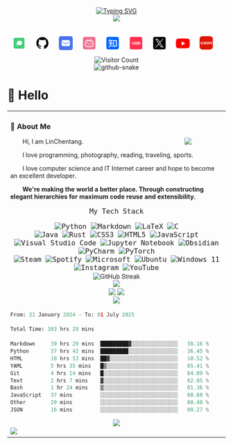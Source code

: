 <div align="center">
  
  <!-- dynamic typing effect 动态打字效果 -->
  <div>
    <a href="https://git.io/typing-svg">
      <img src="https://readme-typing-svg.demolab.com?font=Fira+Code&pause=1000&width=435&lines=LinChentang%E5%90%8C%E5%AD%A6%E7%A5%9D%E6%82%A8%E4%BB%8A%E5%A4%A9%E6%84%89%E5%BF%AB!&center=true&size=27" alt="Typing SVG" />
    </a>
  </div>

  <!-- knock code pictures 敲代码的图片 -->
  <picture>
    <source media="(prefers-color-scheme: dark)" srcset="https://cdn.jsdelivr.net/gh/LinChentang/LinChentang/assets/images/coding.gif" />
    <!-- <source media="(prefers-color-scheme: light)" srcset="https://cdn.jsdelivr.net/gh/LinChentang/LinChentang/assets/images/developer.svg" height="225px" /> -->
    <img src="https://cdn.jsdelivr.net/gh/LinChentang/LinChentang/assets/images/coding.gif" />
  </picture>

  <!-- for beauty 留个空行好看点 -->
  <div>&nbsp;</div>
  
  <!-- profile logo 个人资料徽标 -->
  <div style="text-align: center;">
  <p>
    <a href="https://linchentang.top/wechat_qrcode/" target="_blank" rel="noopener noreferrer"><img src="./images/微信.png"  style="height:32px; vertical-align:middle; margin-right:4px;"></a>&emsp;
    <a href="https://github.com/LinChentang" target="_blank" rel="noopener noreferrer"><img src="./images/github.png" style="height:32px; vertical-align:middle; margin-right:4px;"></a>&emsp;
    <a href="mailto:z1273611131@163.com" target="_blank" rel="noopener noreferrer"><img src="./images/邮箱.png"  style="height:32px; vertical-align:middle; margin-right:4px;"></a>&emsp;
    <a href="https://space.bilibili.com/346629528?spm_id_from=333.1007.0.0" target="_blank" rel="noopener noreferrer"><img src="./images/哔哩哔哩.png"  style="height:32px; vertical-align:middle; margin-right:4px;"></a>&emsp;
    <a href="https://www.zhihu.com/people/yu-chen-63-69-85" target="_blank" rel="noopener noreferrer"><img src="./images/知乎.png"  style="height:32px; vertical-align:middle; margin-right:4px;"></a>&emsp;
    <a href="https://www.xiaohongshu.com/user/profile/66a673f5000000001d023fdb" target="_blank" rel="noopener noreferrer"><img src="./images/小红书.png"  style="height:32px; vertical-align:middle; margin-right:4px;"></a>&emsp;
    <a href="https://x.com/linchentang23" target="_blank" rel="noopener noreferrer"><img src="./images/TwitterX.png"  style="height:32px; vertical-align:middle; margin-right:4px;"></a>&emsp;
    <a href="https://www.youtube.com/@linchentang618" target="_blank" rel="noopener noreferrer"><img src="./images/youtube .png"  style="height:32px; vertical-align:middle; margin-right:4px;"></a>&emsp;
    <a href="https://blog.csdn.net/weixin_64266899?spm=1011.2124.3001.5343" target="_blank" rel="noopener noreferrer"><img src="./images/CSDN.png"  style="height:32px; vertical-align:middle; margin-right:4px;"></a>&emsp;
  </p>
  </div>

  <!-- visitor statistics logo 访问量统计-->
  <div align="center">
    <img src="https://profile-counter.glitch.me/LinChentang/count.svg" alt="Visitor Count" width="225" />
  </div>

  <!-- Snake Code Contribution Map 贪吃蛇代码贡献图 -->
  <picture>
    <source media="(prefers-color-scheme: dark)" srcset="https://cdn.jsdelivr.net/gh/LinChentang/LinChentang/profile-snake-contrib/github-contribution-grid-snake-dark.svg" />
    <source media="(prefers-color-scheme: light)" srcset="https://cdn.jsdelivr.net/gh/LinChentang/LinChentang/profile-snake-contrib/github-contribution-grid-snake.svg" />
    <img height="168px" alt="github-snake" src="https://cdn.jsdelivr.net/gh/LinChentang/LinChentang/profile-snake-contrib/github-contribution-grid-snake-dark.svg" />
  </picture>

</div>

#  🙋 Hello

<table>
  
<tr><td>

</div>

### 🤺 About Me

<img align="right" width="88" src="https://cdn.jsdelivr.net/gh/LinChentang/LinChentang/assets/images/steven.png" />

<p>&emsp;&emsp;Hi, I am LinChentang.</p>
<p>&emsp;&emsp;I love programming, photography, reading, traveling, sports.</p>
<p>&emsp;&emsp;I love computer science and IT Internet career and hope to become an excellent developer.</p>
<p><strong>&emsp;&emsp;We're making the world a better place. Through constructing elegant hierarchies for maximum code reuse and extensibility.</strong></p>
</div>

<!-- github-readme-tech-stack 技术栈 -->
<div align="center" style="font-family: 'JetBrains Mono',monospace; font-size: 16px;">
  <p>
  My Tech Stack
  </p>
  <img src="https://img.shields.io/badge/python-3670A0?style=for-the-badge&logo=python&logoColor=ffdd54" alt="Python">
  <img src="https://img.shields.io/badge/markdown-%23000000.svg?style=for-the-badge&logo=markdown&logoColor=white" alt="Markdown">
  <img src="https://img.shields.io/badge/latex-%23008080.svg?style=for-the-badge&logo=latex&logoColor=white" alt="LaTeX">
  <img src="https://img.shields.io/badge/c-%2300599C.svg?style=for-the-badge&logo=c&logoColor=white" alt="C">
  <br> 
  <img src="https://img.shields.io/badge/java-%23ED8B00.svg?style=for-the-badge&logo=openjdk&logoColor=white" alt="Java">
  <img src="https://img.shields.io/badge/rust-%23000000.svg?style=for-the-badge&logo=rust&logoColor=white" alt="Rust">
  <img src="https://img.shields.io/badge/css3-%231572B6.svg?style=for-the-badge&logo=css3&logoColor=white" alt="CSS3">
  <img src="https://img.shields.io/badge/html5-%23E34F26.svg?style=for-the-badge&logo=html5&logoColor=white" alt="HTML5">
  <img src="https://img.shields.io/badge/javascript-%23323330.svg?style=for-the-badge&logo=javascript&logoColor=%23F7DF1E" alt="JavaScript">
  <br> 
  <img src="https://img.shields.io/badge/Visual%20Studio%20Code-0078d7.svg?style=for-the-badge&logo=visual-studio-code&logoColor=white" alt="Visual Studio Code">
  <img src="https://img.shields.io/badge/jupyter-%23FA0F00.svg?style=for-the-badge&logo=jupyter&logoColor=white" alt="Jupyter Notebook">
  <img src="https://img.shields.io/badge/Obsidian-%23483699.svg?style=for-the-badge&logo=obsidian&logoColor=white" alt="Obsidian">
  <img src="https://img.shields.io/badge/pycharm-143?style=for-the-badge&logo=pycharm&logoColor=black&color=black&labelColor=green" alt="PyCharm">
  <img src="https://img.shields.io/badge/PyTorch-%23EE4C2C.svg?style=for-the-badge&logo=PyTorch&logoColor=white" alt="PyTorch">
  <br> 
  <img src="https://img.shields.io/badge/steam-%23000000.svg?style=for-the-badge&logo=steam&logoColor=white" alt="Steam">
  <img src="https://img.shields.io/badge/Spotify-1ED760?style=for-the-badge&logo=spotify&logoColor=white" alt="Spotify">
  <img src="https://img.shields.io/badge/Microsoft-0078D4?style=for-the-badge&logo=microsoft&logoColor=white" alt="Microsoft">
  <img src="https://img.shields.io/badge/Ubuntu-E95420?style=for-the-badge&logo=ubuntu&logoColor=white" alt="Ubuntu">
  <img src="https://img.shields.io/badge/Windows%2011-%230079d5.svg?style=for-the-badge&logo=Windows%2011&logoColor=white" alt="Windows 11">
  <img src="https://img.shields.io/badge/Instagram-%23E4405F.svg?style=for-the-badge&logo=Instagram&logoColor=white" alt="Instagram">
  <img src="https://img.shields.io/badge/YouTube-%23FF0000.svg?style=for-the-badge&logo=YouTube&logoColor=white" alt="YouTube">
</div>

<!-- github-readme-streak-stats 连续提交代码天数记录 -->
<div align="center">
   <img height="168px" align="center" src="https://github-readme-streak-stats-eight.vercel.app/?user=LinChentang&theme=default&hide_border=true&mode=weekly&card_width=475" alt="GitHub Streak" />
</div>

<!-- spotify -->
<div align="center">
    <img height="168px" src="https://spotify-github-profile.kittinanx.com/api/view.svg?uid=31ndk7wlzonshfe43fboyw2yomcq&redirect=true][https://spotify-github-profile.kittinanx.com/api/view.svg?uid=31ndk7wlzonshfe43fboyw2yomcq&cover_image=true&theme=novatorem&show_offline=true&background_color=121212&interchange=true&bar_color=53b14f&bar_color_cover=true" />
</div>

<!-- ########################################## 分割 

<!-- GitHub 数据统计 -->
<div align="center">
    <img height="148px" src="https://github-readme-stats-git-masterrstaa-rickstaa.vercel.app/api?username=LinChentang&hide_title=false&hide_border=true&show_icons=true&line_height=21&theme=default" />
    <img height="148px" src="https://github-readme-stats-git-masterrstaa-rickstaa.vercel.app/api/top-langs/?username=LinChentang&hide_title=false&hide_border=true&layout=compact&langs_count=6&theme=default" />
</div>



<!-- GitHub 奖杯🏆 -->
<div align="center">
  <img  height="168px" src="https://github-profile-trophy.vercel.app/?username=LinChentang&theme=flat&row=1&column=-1&no-frame=true&no-bg=true" />
</div>

<!--START_SECTION:waka-->

```python
From: 31 January 2024 - To: 01 July 2025

Total Time: 103 hrs 29 mins

Markdown     39 hrs 29 mins  █████████▓░░░░░░░░░░░░░░░   38.16 %
Python       37 hrs 43 mins  █████████░░░░░░░░░░░░░░░░   36.45 %
HTML         10 hrs 53 mins  ██▓░░░░░░░░░░░░░░░░░░░░░░   10.52 %
YAML         5 hrs 35 mins   █▒░░░░░░░░░░░░░░░░░░░░░░░   05.41 %
Git          4 hrs 14 mins   █░░░░░░░░░░░░░░░░░░░░░░░░   04.09 %
Text         2 hrs 7 mins    ▓░░░░░░░░░░░░░░░░░░░░░░░░   02.05 %
Bash         1 hr 24 mins    ▒░░░░░░░░░░░░░░░░░░░░░░░░   01.36 %
JavaScript   37 mins         ░░░░░░░░░░░░░░░░░░░░░░░░░   00.60 %
Other        29 mins         ░░░░░░░░░░░░░░░░░░░░░░░░░   00.48 %
JSON         16 mins         ░░░░░░░░░░░░░░░░░░░░░░░░░   00.27 %
```

<!--END_SECTION:waka-->

<!-- GitHub Activity Graph GitHub 活动图 -->
<div align="center">
    <img src="https://github-readme-activity-graph.vercel.app/graph?username=LinChentang&theme=minimal" />
</div>

<!-- profile-3d-contrib 3D贡献图-->
<picture>
  <source media="(prefers-color-scheme: dark)" srcset="https://cdn.jsdelivr.net/gh/LinChentang/LinChentang/profile-3d-contrib/profile-night-rainbow.svg" />
  <source media="(prefers-color-scheme: light)" srcset="https://cdn.jsdelivr.net/gh/LinChentang/LinChentang/profile-3d-contrib/profile-season-animate.svg" />
  <img src="https://cdn.jsdelivr.net/gh/LinChentang/LinChentang/profile-3d-contrib/profile-night-rainbow.svg" />
</picture>

</div>

</td></tr>
